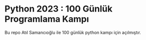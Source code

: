 # Python 2023 : 100 Günlük Programlama Kampı
Bu repo Atıl Samancıoğlu ile 100 günlük python kampı için açılmıştır.
